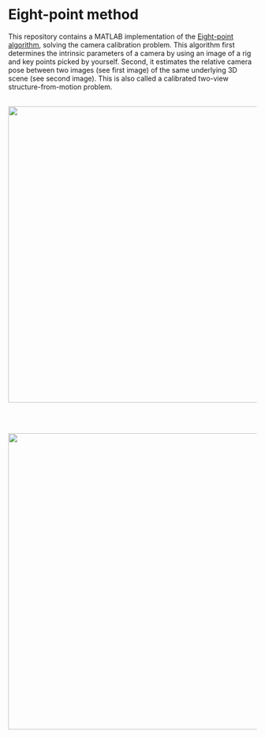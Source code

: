# Eight-point method

This repository contains a MATLAB implementation of the [Eight-point algorithm](https://en.wikipedia.org/wiki/Eight-point_algorithm), solving the camera calibration problem.
This algorithm first determines the intrinsic 
parameters of a camera by using an image of a rig and key points picked by yourself.
Second, it estimates the relative camera pose between two images (see first image) of the same 
underlying 3D scene (see second image). This is also called a calibrated two-view structure-from-motion problem.
<br><br>
<p align="center">
  <img src="https://www.researchgate.net/profile/Hamidur-Rahman-5/publication/286778168/figure/fig2/AS:669574605320219@1536650434653/Epipolar-Geometry-and-Epipolar-Constraint-Base-Line.png" width=600> 
</p>
<br><br>
<p align="center">
  <img src="https://www.cc.gatech.edu/classes/AY2016/cs4476_fall/results/proj3/html/psachdeva6/vis_arrows_ND.jpg" width=600> 
</p>
